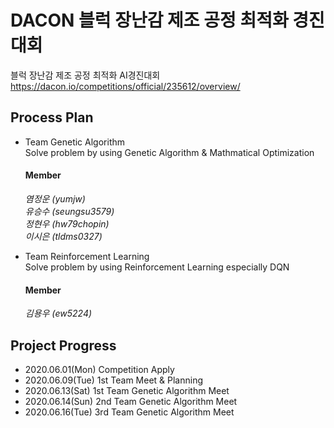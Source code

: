 # DACON 블럭 장난감 제조 공정 최적화 경진대회  
블럭 장난감 제조 공정 최적화 AI경진대회
https://dacon.io/competitions/official/235612/overview/   

## Process Plan 
- Team Genetic Algorithm   
 Solve problem by using Genetic Algorithm & Mathmatical Optimization   
 
  #### Member 
   *염정운 (yumjw)*  
   *유승수 (seungsu3579)*  
   *정현우 (hw79chopin)*   
   *이시은 (tldms0327)*  
 
- Team Reinforcement Learning   
 Solve problem by using Reinforcement Learning especially DQN  
 
  #### Member    
   *김용우 (ew5224)*
 
## Project Progress 
- 2020.06.01(Mon) Competition Apply  
- 2020.06.09(Tue) 1st Team Meet & Planning  
- 2020.06.13(Sat) 1st Team Genetic Algorithm Meet  
- 2020.06.14(Sun) 2nd Team Genetic Algorithm Meet   
- 2020.06.16(Tue) 3rd Team Genetic Algorithm Meet   
